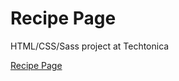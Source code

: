 # Recipe Page
HTML/CSS/Sass project at Techtonica

<a href='https://zzyou.github.io/recipe-page/' target='_blank'>Recipe Page</a>
